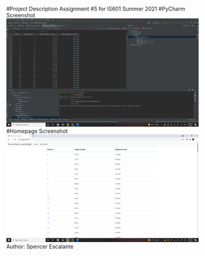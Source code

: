 #Project Description
Assignment #5 for IS601 Summer 2021
#PyCharm Screenshot
![PyCharm Output](screenshots/successful_pycharm_connection.PNG)
#Homepage Screenshot
![Browser Output](screenshots/project%20homepage.PNG)
Author: Spencer Escalante